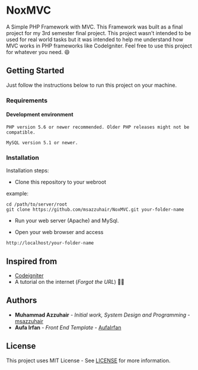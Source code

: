 # NoxMVC

A Simple PHP Framework with MVC. This Framework was built as a final project for my 3rd semester final project. This project wasn't intended to be used for real world tasks but it was intended to help me understand how MVC works in PHP frameworks like CodeIgniter.
Feel free to use this project for whatever you need. :smile:

## Getting Started

Just follow the instructions below to run this project on your machine.

### Requirements

#### Development environment

```
PHP version 5.6 or newer recommended. Older PHP releases might not be compatible.

MySQL version 5.1 or newer.
```

### Installation

Installation steps:

* Clone this repository to your webroot

example: 
```
cd /path/to/server/root
git clone https://github.com/msazzuhair/NoxMVC.git your-folder-name
```

* Run your web server (Apache) and MySql.

* Open your web browser and access
```
http://localhost/your-folder-name
```

## Inspired from

* [Codeigniter](https://github.com/bcit-ci/codeigniter)
* A tutorial on the internet (*Forgot the URL*) :bowing_man:

## Authors

* **Muhammad Azzuhair** - *Initial work, System Design and Programming* - [msazzuhair](https://github.com/msazzuhair)
* **Aufa Irfan** - *Front End Template* - [AufaIrfan](https://github.com/AufaIrfan)

## License

This project uses MIT License - See [LICENSE](LICENSE) for more information.
